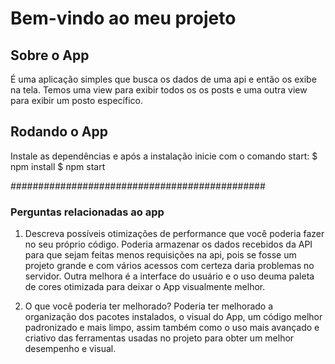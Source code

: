 # Bem-vindo ao meu projeto

## Sobre o App
É uma aplicação simples que busca os dados de uma api e então os exibe na tela.
Temos uma view para exibir todos os os posts e uma outra view para exibir um posto específico.

## Rodando o App
Instale as dependências e após a instalação inicie com o comando start:
$ npm install
$ npm start

##############################################
### Perguntas relacionadas ao app
1. Descreva possíveis otimizações de performance que você poderia fazer no seu próprio código. 
Poderia armazenar os dados recebidos da API para que sejam feitas menos requisições na api, pois se fosse um projeto grande e com vários acessos com certeza daria problemas no servidor.
Outra melhora é a interface do usuário e o uso deuma paleta de cores otimizada para deixar o App visualmente melhor.

2. O que você poderia ter melhorado? 
Poderia ter melhorado a organização dos pacotes instalados, o visual do App, um código melhor padronizado e mais limpo, assim também como o uso mais avançado e criativo das ferramentas usadas no projeto para obter um melhor desempenho e visual.
